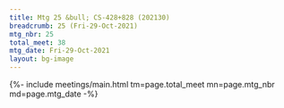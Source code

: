 ```yaml
---
title: Mtg 25 &bull; CS-428+828 (202130)
breadcrumb: 25 (Fri-29-Oct-2021)
mtg_nbr: 25
total_meet: 38
mtg_date: Fri-29-Oct-2021
layout: bg-image
---
```


{%- include meetings/main.html
    tm=page.total_meet
    mn=page.mtg_nbr
    md=page.mtg_date
-%}
